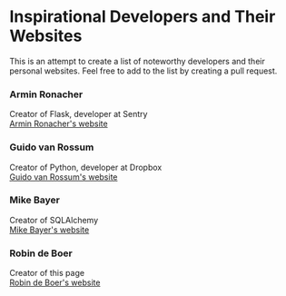 # Inspirational Developers and Their Websites
This is an attempt to create a list of noteworthy developers and their personal websites. Feel free to add to the list by creating a pull request. 

### Armin Ronacher
Creator of Flask, developer at Sentry  
[Armin Ronacher's website](http://lucumr.pocoo.org/)

### Guido van Rossum
Creator of Python, developer at Dropbox  
[Guido van Rossum's website](https://gvanrossum.github.io/)

### Mike Bayer
Creator of SQLAlchemy  
[Mike Bayer's website](http://techspot.zzzeek.org/)


### Robin de Boer
Creator of this page  
[Robin de Boer's website](http://www.robindeboer.nl/)
